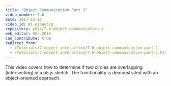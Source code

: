 ```yaml
---
title: "Object Communication Part 1"
video_number: 7.6
date: 2017-12-13
video_id: W1-ej3Wu5zg
repository: p5js/7.6-object-communication-1
web_editor: OG-_2K16
can_contribute: true
redirect_from:
  - /Tutorials/7-object-interaction/7.6-object-communication-part-1
  - /Tutorials/7-object-interaction/7.6-object-communication-part-1.html
---
```

This video covers how to determine if two circles are overlapping (intersecting) in a p5.js sketch.
The functionality is demonstrated with an object-oriented approach.
